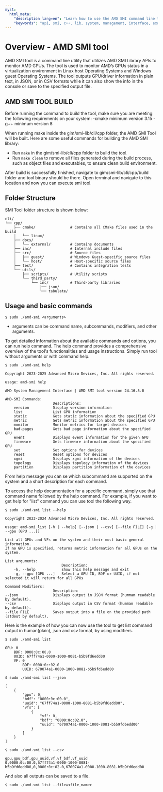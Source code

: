 ```yaml
---
myst:
  html_meta:
    "description lang=en": "Learn how to use the AMD SMI command line tool."
    "keywords": "api, smi, c++, lib, system, management, interface, example"
---
```


# Overview - AMD SMI tool

AMD SMI tool is a command line utility that utilizes AMD SMI Library APIs to monitor AMD GPUs. The tool is used to monitor AMD’s GPUs status in a virtualization environment in Linux host Operating Systems and Windows guest Operating Systems. The tool outputs GPU/driver information in plain text, in JSON, or in CSV formats while it can also show the info in the console or save to the specified output file.

## AMD SMI TOOL BUILD

Before running the command to build the tool, make sure you are meeting the following requirements on your system:
    -cmake minimum version 3.15
    -g++ minimum version 8

When running make inside the gim/smi-lib/cli/cpp folder, the AMD SMI Tool will be built. Here are some useful commands for building the AMD SMI library:

- Run `make` in the gim/smi-lib/cli/cpp folder to build the tool.
- Run `make clean` to remove all files generated during the build process, such as object files and executables, to ensure clean build environment.

After build is successfully finished, navigate to gim/smi-lib/cli/cpp/build folder and tool binary should be there.
Open terminal and navigate to this location and now you can execute smi tool.

## Folder Structure

SMI Tool folder structure is shown below:

```
cli/
└── cpp/
    ├── cmake/                # Contains all CMake files used in the build
    │   └── linux/
    ├── docs/
    │   └── external/         # Contains documents
    ├── inc/                  # Internal include files
    ├── src/                  # Source files
    │   ├── guest/            # Windows Guest-specific source files
    │   └── host/             # Host-specific source files
    ├── test/                 # Contains integration tests
    └── utils/
        ├── scripts/          # Utility scripts
        └── third_party/
            └── inc/          # Third-party libraries
                ├── json/
                └── tabulate/
```

## Usage and basic commands

```shell-session
$ sudo ./amd-smi <arguments>
```

- <arguments> arguments can be command name, subcommands, modifiers, and other arguments.

To get detailed information about the available commands and options, you can run help command.
The help command provides a comprehensive overview of the tool's functionalities and usage instructions.
Simply run tool without arguments or with command help.

```shell-session
$ sudo ./amd-smi help

Copyright 2023-2025 Advanced Micro Devices, Inc. All rights reserved.

usage: amd-smi help

AMD System Management Interface | AMD SMI tool version 24.16.5.0

AMD-SMI Commands:
                      Descriptions:
    version           Display version information
    list              List GPU information
    static            Gets static information about the specified GPU
    metric            Gets metric information about the specified GPU
    monitor           Monitor metrics for target devices
    bad-pages         Gets bad page information about the specified GPU
    event             Displays event information for the given GPU
    firmware          Gets firmware information about the specified GPU
    set               Set options for devices
    reset             Reset options for devices
    xgmi              Displays xgmi information of the devices
    topology          Displays topology information of the devices
    partition         Displays partition information of the devices
```
From help message you can se which subcommand are supported on the system and a short description for each command.

To access the help documentation for a specific command, simply use that command name followed by the help command.
For example, if you want to get help for "list" command you can use tool the following way.

```shell-session
$ sudo ./amd-smi list --help

Copyright 2023-2024 Advanced Micro Devices, Inc. All rights reserved.

usage: amd-smi list [-h | --help] [--json | --csv] [--file FILE] [-g | --gpu [GPU ...]]

List all GPUs and VFs on the system and their most basic general information.
If no GPU is specified, returns metric information for all GPUs on the system.

List arguments:
                          Description:
    -h, --help            show this help message and exit
    -g, --gpu [GPU ...]   Select a GPU ID, BDF or UUID, if not selected it will return for all GPUs

Command Modifiers:
                      Description:
--json                Displays output in JSON format (humman readable by default).
--csv                 Displays output in CSV format (humman readable by default).
--file FILE           Saves output into a file on the provided path (stdout by default).
```

Here is the example of how you can now use the tool to get list command output in human(plain), json and csv format, by using modifiers.

```shell-session
$ sudo ./amd-smi list

GPU: 0
    BDF: 0000:0c:00.0
    UUID: 67ff74a1-0000-1000-8081-b5b9fd6edd00
    VF: 0
        BDF: 0000:0c:02.0
        UUID: 670074a1-0000-1000-8081-b5b9fd6edd00
```
```shell-session
$ sudo ./amd-smi list --json

[
    {
        "gpu": 0,
        "bdf": "0000:0c:00.0",
        "uuid": "67ff74a1-0000-1000-8081-b5b9fd6edd00",
        "vfs": [
            {
                "vf": 0,
                "bdf": "0000:0c:02.0",
                "uuid": "670074a1-0000-1000-8081-b5b9fd6edd00"
            }
        ]
    }
]
```
```shell-session
$ sudo ./amd-smi list --csv

gpu,gpu_bdf,gpu_uuid,vf,vf_bdf,vf_uuid
0,0000:0c:00.0,67ff74a1-0000-1000-8081-b5b9fd6edd00,0,0000:0c:02.0,670074a1-0000-1000-8081-b5b9fd6edd00
```
And also all outputs can be saved to a file.
```shell-session
$ sudo ./amd-smi list --file=<file_name>
```
